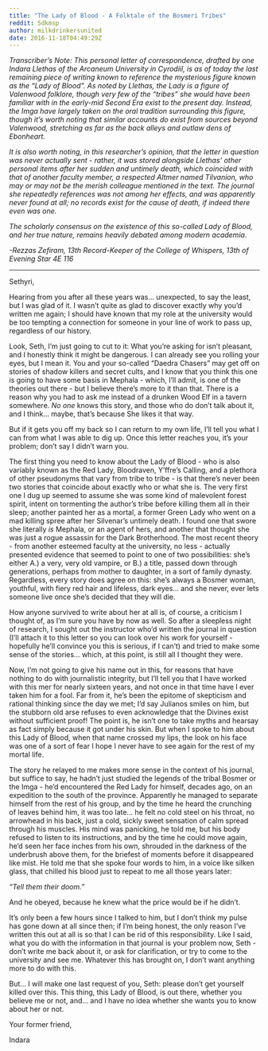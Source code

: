 ```yaml
---
title: "The Lady of Blood - A Folktale of the Bosmeri Tribes"
reddit: 5dkmsp
author: milkdrinkersunited
date: 2016-11-18T04:49:29Z
---
```


*Transcriber’s Note: This personal letter of correspondence, drafted by one Indara Llethas of the Arcaneum University in Cyrodiil, is as of today the last remaining piece of writing known to reference the mysterious figure known as the “Lady of Blood”. As noted by Llethas, the Lady is a figure of Valenwood folklore, though very few of the “tribes” she would have been familiar with in the early-mid Second Era exist to the present day. Instead, the Imga have largely taken on the oral tradition surrounding this figure, though it’s worth noting that similar accounts do exist from sources beyond Valenwood, stretching as far as the back alleys and outlaw dens of Ebonheart.*


*It is also worth noting, in this researcher’s opinion, that the letter in question was never actually sent - rather, it was stored alongside Llethas’ other personal items after her sudden and untimely death, which coincided with that of another faculty member, a respected Altmer named Tilvanion, who may or may not be the merish colleague mentioned in the text. The journal she repeatedly references was not among her effects, and was apparently never found at all; no records exist for the cause of death, if indeed there even was one.*


*The scholarly consensus on the existence of this so-called Lady of Blood, and her true nature, remains heavily debated among modern academia.*


*-Rezzas Zefiram, 13th Record-Keeper of the College of Whispers, 13th of Evening Star 4E 116*


-------


Sethyri,


Hearing from you after all these years was… unexpected, to say the least, but I was glad of it. I wasn’t quite as glad to discover exactly why you’d written me again; I should have known that my role at the university would be too tempting a connection for someone in your line of work to pass up, regardless of our history.


Look, Seth, I’m just going to cut to it: What you’re asking for isn’t pleasant, and I honestly think it might be dangerous. I can already see you rolling your eyes, but I mean it. You and your so-called “Daedra Chasers” may get off on stories of shadow killers and secret cults, and I know that you think this one is going to have some basis in Mephala - which, I’ll admit, is one of the theories out there - but I believe there’s more to it than that. There is a reason why you had to ask me instead of a drunken Wood Elf in a tavern somewhere. *No one* knows this story, and those who do don’t talk about it, and I think… maybe, that’s because She likes it that way.


But if it gets you off my back so I can return to my own life, I’ll tell you what I can from what I was able to dig up. Once this letter reaches you, it’s your problem; don’t say I didn’t warn you.


The first thing you need to know about the Lady of Blood - who is also variably known as the Red Lady, Bloodraven, Y’ffre’s Calling, and a plethora of other pseudonyms that vary from tribe to tribe - is that there’s never been two stories that coincide about exactly who or what she is. The very first one I dug up seemed to assume she was some kind of malevolent forest spirit, intent on tormenting the author’s tribe before killing them all in their sleep; another painted her as a mortal, a former Green Lady who went on a mad killing spree after her Silvenar’s untimely death. I found one that swore she literally *is* Mephala, or an agent of hers, and another that thought she was just a rogue assassin for the Dark Brotherhood. The most recent theory - from another esteemed faculty at the university, no less - actually presented evidence that seemed to point to one of two possibilities: she’s either A.) a very, very old vampire, or B.) a title, passed down through generations, perhaps from mother to daughter, in a sort of family dynasty. Regardless, every story does agree on this: she’s always a Bosmer woman, youthful, with fiery red hair and lifeless, dark eyes… and she never, ever lets someone live once she’s decided that they will die.


How anyone survived to write about her at all is, of course, a criticism I thought of, as I’m sure you have by now as well. So after a sleepless night of research, I sought out the instructor who’d written the journal in question (I’ll attach it to this letter so you can look over his work for yourself - hopefully he’ll convince you this is serious, if I can’t) and tried to make some sense of the stories… which, at this point, is still all I thought they were. 


Now, I’m not going to give his name out in this, for reasons that have nothing to do with journalistic integrity, but I’ll tell you that I have worked with this mer for nearly sixteen years, and not once in that time have I ever taken him for a fool. Far from it, he’s been the epitome of skepticism and rational thinking since the day we met; I’d say Julianos smiles on him, but the stubborn old arse refuses to even acknowledge that the Divines exist without sufficient proof! The point is, he isn’t one to take myths and hearsay as fact simply because it got under his skin. But when I spoke to him about this Lady of Blood, when that name crossed my lips, the look on his face was one of a sort of fear I hope I never have to see again for the rest of my mortal life. 


The story he relayed to me makes more sense in the context of his journal, but suffice to say, he hadn’t just studied the legends of the tribal Bosmer or the Imga - he’d encountered the Red Lady for himself, decades ago, on an expedition to the south of the province. Apparently he managed to separate himself from the rest of his group, and by the time he heard the crunching of leaves behind him, it was too late… he felt no cold steel on his throat, no arrowhead in his back, just a cold, sickly sweet sensation of calm spread through his muscles. His mind was panicking, he told me, but his body refused to listen to its instructions, and by the time he could move again, he’d seen her face inches from his own, shrouded in the darkness of the underbrush above them, for the briefest of moments before it disappeared like mist. He told me that she spoke four words to him, in a voice like silken glass, that chilled his blood just to repeat to me all those years later:


*“Tell them their doom.”*


And he obeyed, because he knew what the price would be if he didn’t.


It’s only been a few hours since I talked to him, but I don’t think my pulse has gone down at all since then; if I’m being honest, the only reason I’ve written this out at all is so that I can be rid of this responsibility. Like I said, what you do with the information in that journal is your problem now, Seth - don’t write me back about it, or ask for clarification, or try to come to the university and see me. Whatever this has brought on, I don’t want anything more to do with this.


But… I will make one last request of you, Seth: please don’t get yourself killed over this. This thing, this Lady of Blood, is out there, whether you believe me or not, and… and I have no idea whether she wants you to know about her or not.


Your former friend, 

Indara
